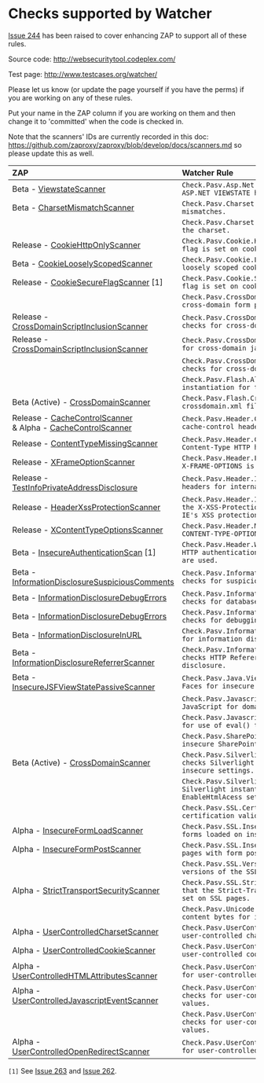 # Checks supported by Watcher

[Issue 244](https://github.com/zaproxy/zaproxy/issues/244) has been raised to cover enhancing ZAP to support all of these rules.

Source code: http://websecuritytool.codeplex.com/

Test page: http://www.testcases.org/watcher/

Please let us know (or update the page yourself if you have the perms) if you are working on any of these rules.

Put your name in the ZAP column if you are working on them and then change it to 'committed' when the code is checked in.

Note that the scanners' IDs are currently recorded in this doc: https://github.com/zaproxy/zaproxy/blob/develop/docs/scanners.md so please update this as well.

| ZAP | Watcher Rule |
|:----|:-------------|
| Beta - [ViewstateScanner](https://github.com/zaproxy/zap-extensions/blob/beta/src/org/zaproxy/zap/extension/pscanrulesBeta/ViewstateScanner.java) | `Check.Pasv.Asp.Net.ViewState.Mac.cs tests if ASP.NET VIEWSTATE has MAC protection disabled.` |
| Beta - [CharsetMismatchScanner](https://github.com/zaproxy/zap-extensions/blob/beta/src/org/zaproxy/zap/extension/pscanrulesBeta/CharsetMismatchScanner.java) | `Check.Pasv.Charset.Mismatch.cs tests charset mismatches.`|
| | `Check.Pasv.Charset.Utf.cs test that UTF8 is set as the charset.`|
| Release - [CookieHttpOnlyScanner](https://github.com/zaproxy/zap-extensions/blob/master/src/org/zaproxy/zap/extension/pscanrules/CookieHttpOnlyScanner.java) | `Check.Pasv.Cookie.HttpOnly.cs tests that HttpOnly flag is set on cookies.`|
| Beta - [CookieLooselyScopedScanner](https://github.com/zaproxy/zap-extensions/blob/beta/src/org/zaproxy/zap/extension/pscanrulesBeta/CookieLooselyScopedScanner.java) |  `Check.Pasv.Cookie.LooselyScoped.cs checks for loosely scoped cookies.`|
| Release - [CookieSecureFlagScanner](https://github.com/zaproxy/zap-extensions/blob/master/src/org/zaproxy/zap/extension/pscanrules/CookieSecureFlagScanner.java) [1] |  `Check.Pasv.Cookie.Secure.cs test that the 'secure' flag is set on cookies over SSL.`|
|     |  `Check.Pasv.CrossDomain.FormSubmit.cs checks for cross-domain form post.`|
| Release - [CrossDomainScriptInclusionScanner](https://github.com/zaproxy/zap-extensions/blob/master/src/org/zaproxy/zap/extension/pscanrules/CrossDomainScriptInclusionScanner.java) |  `Check.Pasv.CrossDomain.JavascriptReference.cs checks for cross-domain javascript references.`|
| Release - [CrossDomainScriptInclusionScanner](https://github.com/zaproxy/zap-extensions/blob/master/src/org/zaproxy/zap/extension/pscanrules/CrossDomainScriptInclusionScanner.java) |  `Check.Pasv.CrossDomain.ScriptReference.cs checks for cross-domain javascript files inclusion.`|
| |  `Check.Pasv.CrossDomain.StyleSheetInclusion.cs checks for cross-domain stylesheets.`|
|     |  `Check.Pasv.Flash.AllowScriptAccess.cs checks Flash instantiation for the AllowScriptAccess setting.`|
| Beta (Active) - [CrossDomainScanner](https://github.com/zaproxy/zap-extensions/blob/beta/src/org/zaproxy/zap/extension/ascanrulesBeta/CrossDomainScanner.java) |  `Check.Pasv.Flash.CrossDomain.cs checks Flash crossdomain.xml file for insecure settings.`|
| Release - [CacheControlScanner](https://github.com/zaproxy/zap-extensions/blob/master/src/org/zaproxy/zap/extension/pscanrules/CacheControlScanner.java) <br> & Alpha - [CacheControlScanner](https://github.com/zaproxy/zap-extensions/blob/master/src/org/zaproxy/zap/extension/pscanrules/CacheControlScanner.java) |  `Check.Pasv.Header.CacheControl.cs checks HTTP cache-control header on SSL pages.`|
| Release - [ContentTypeMissingScanner](https://github.com/zaproxy/zap-extensions/blob/master/src/org/zaproxy/zap/extension/pscanrules/ContentTypeMissingScanner.java) |  `Check.Pasv.Header.ContentTypeMissing.cs that the Content-Type HTTP header is not missing.`|
| Release - [XFrameOptionScanner](https://github.com/zaproxy/zap-extensions/blob/master/src/org/zaproxy/zap/extension/pscanrules/XFrameOptionScanner.java) |  `Check.Pasv.Header.FrameOptions.cs checks that the X-FRAME-OPTIONS is not missing or insecurely set.`|
| Release - [TestInfoPrivateAddressDisclosure](https://github.com/zaproxy/zap-extensions/blob/master/src/org/zaproxy/zap/extension/pscanrules/TestInfoPrivateAddressDisclosure.java) |  `Check.Pasv.Header.InternalIp.cs checks HTTP headers for internal IP address disclosure`|
| Release - [HeaderXssProtectionScanner](https://github.com/zaproxy/zap-extensions/blob/master/src/org/zaproxy/zap/extension/pscanrules/HeaderXssProtectionScanner.java) |  `Check.Pasv.Header.IeXssProtection.cs checks that the X-XSS-Protection has not been set to disable IE's XSS protection.`|
| Release - [XContentTypeOptionsScanner](https://github.com/zaproxy/zap-extensions/blob/master/src/org/zaproxy/zap/extension/pscanrules/XContentTypeOptionsScanner.java) |  `Check.Pasv.Header.MimeSniff.cs checks that the X-CONTENT-TYPE-OPTIONS has been set.`|
| Beta - [InsecureAuthenticationScan](https://github.com/zaproxy/zap-extensions/blob/beta/src/org/zaproxy/zap/extension/pscanrulesBeta/InsecureAuthenticationScan.java) [1] |  `Check.Pasv.Header.WeakAuth.cs alerts when weak HTTP authentication protocols like Basic or Digest are used.`|
| Beta - [InformationDisclosureSuspiciousComments](https://github.com/zaproxy/zap-extensions/blob/beta/src/org/zaproxy/zap/extension/pscanrulesBeta/InformationDisclosureSuspiciousComments.java) |  `Check.Pasv.InformationDisclosure.Comments.cs checks for suspicious comments.`|
| Beta - [InformationDisclosureDebugErrors](https://github.com/zaproxy/zap-extensions/blob/beta/src/org/zaproxy/zap/extension/pscanrulesBeta/InformationDisclosureDebugErrors.java) |  `Check.Pasv.InformationDisclosure.DatabaseErrors.cs checks for database error messages.`|
| Beta - [InformationDisclosureDebugErrors](https://github.com/zaproxy/zap-extensions/blob/beta/src/org/zaproxy/zap/extension/pscanrulesBeta/InformationDisclosureDebugErrors.java) |  `Check.Pasv.InformationDisclosure.DebugErrors.cs checks for debugging error messages.`|
| Beta - [InformationDisclosureInURL](https://github.com/zaproxy/zap-extensions/blob/beta/src/org/zaproxy/zap/extension/pscanrulesBeta/InformationDisclosureInURL.java) |  `Check.Pasv.InformationDisclosure.InUrl.cs checks for information disclosure in URL parameters.`|
| Beta - [InformationDisclosureReferrerScanner](https://github.com/zaproxy/zap-extensions/blob/beta/src/org/zaproxy/zap/extension/pscanrulesBeta/InformationDisclosureReferrerScanner.java) |  `Check.Pasv.InformationDisclosure.ReferrerLeak.cs checks HTTP Referer header for information disclosure.`|
| Beta - [InsecureJSFViewStatePassiveScanner](https://github.com/zaproxy/zap-extensions/blob/beta/src/org/zaproxy/zap/extension/pscanrulesBeta/InsecureJSFViewStatePassiveScanner.java) |  `Check.Pasv.Java.ViewState.cs checks JavaServer Faces for insecure ViewState.`|
|     |  `Check.Pasv.Javascript.DomainLowering.cs checks JavaScript for domain lowering operations.`|
| |  `Check.Pasv.Javascript.Eval.cs checks JavaScript for use of eval() type methods.`|
|     |  `Check.Pasv.SharePoint.DocLib.cs checks for insecure SharePoint document libraries.`|
| Beta (Active) - [CrossDomainScanner](https://github.com/zaproxy/zap-extensions/blob/beta/src/org/zaproxy/zap/extension/ascanrulesBeta/CrossDomainScanner.java) |  `Check.Pasv.Silverlight.ClientAccessPolicy.cs checks Silverlight clientaccesspolicy.xml for insecure settings.`|
|     |  `Check.Pasv.Silverlight.EnableHtmlAccess.cs checks Silverlight instantiation for insecure EnableHtmlAcess setting.`|
|     |  `Check.Pasv.SSL.CertValidation.cs check for SSL certification validation errors.`|
| Alpha - [InsecureFormLoadScanner](https://github.com/zaproxy/zap-extensions/blob/alpha/src/org/zaproxy/zap/extension/pscanrulesAlpha/InsecureFormLoadScanner.java) |  `Check.Pasv.SSL.InsecureFormLoad.cs checks for SSL forms loaded on insecure pages.`|
| Alpha - [InsecureFormPostScanner](https://github.com/zaproxy/zap-extensions/blob/alpha/src/org/zaproxy/zap/extension/pscanrulesAlpha/InsecureFormPostScanner.java) |  `Check.Pasv.SSL.InsecureFormPost.cs checks for SSL pages with form post to insecure page.`|
|     |  `Check.Pasv.SSL.Version.cs tests if insecure versions of the SSL protocol are allowed.`|
| Alpha - [StrictTransportSecurityScanner](https://github.com/zaproxy/zap-extensions/blob/alpha/src/org/zaproxy/zap/extension/pscanrulesAlpha/StrictTransportSecurityScanner.java) |  `Check.Pasv.SSL.StrictTransportSecurity.cs checks that the Strict-Transport-Security HTTP header is set on SSL pages.`|
| |  `Check.Pasv.Unicode.InvalidUTF8.cs checks inspects content bytes for invalid UTF8 sequences.`|
| Alpha - [UserControlledCharsetScanner](https://github.com/zaproxy/zap-extensions/blob/alpha/src/org/zaproxy/zap/extension/pscanrulesAlpha/UserControlledCharsetScanner.java) |  `Check.Pasv.UserControlled.Charset.cs checks for user-controlled charset values.`|
| Alpha - [UserControlledCookieScanner](https://github.com/zaproxy/zap-extensions/blob/alpha/src/org/zaproxy/zap/extension/pscanrulesAlpha/UserControlledCookieScanner.java) |  `Check.Pasv.UserControlled.Cookie.cs checks for user-controlled cookie values.`|
| Alpha - [UserControlledHTMLAttributesScanner](https://github.com/zaproxy/zap-extensions/blob/alpha/src/org/zaproxy/zap/extension/pscanrulesAlpha/UserControlledHTMLAttributesScanner.java) |  `Check.Pasv.UserControlled.HtmlAttributes.cs checks for user-controlled HTML attribute values.`|
| Alpha - [UserControlledJavascriptEventScanner](https://github.com/zaproxy/zap-extensions/blob/alpha/src/org/zaproxy/zap/extension/pscanrulesAlpha/UserControlledJavascriptEventScanner.java) |  `Check.Pasv.UserControlled.JavascriptEvent.cs checks for user-controlled javascript event values.`|
|     |  `Check.Pasv.UserControlled.JavascriptProperty.cs checks for user-controlled javascript property values.`|
| Alpha - [UserControlledOpenRedirectScanner](https://github.com/zaproxy/zap-extensions/blob/alpha/src/org/zaproxy/zap/extension/pscanrulesAlpha/UserControlledOpenRedirectScanner.java) |  `Check.Pasv.UserControlled.OpenRedirect.cs checks for user-controlled Open Redirects.`|

`[1]` See [Issue 263](https://github.com/zaproxy/zaproxy/issues/263) and [Issue 262](https://github.com/zaproxy/zaproxy/issues/262).